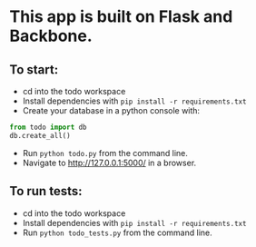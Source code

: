 # This app is built on Flask and Backbone.

## To start:

* cd into the todo workspace
* Install dependencies with `pip install -r requirements.txt`
* Create your database in a python console with:
```python
from todo import db
db.create_all()
```
* Run `python todo.py` from the command line.
* Navigate to http://127.0.0.1:5000/ in a browser.

## To run tests:

* cd into the todo workspace
* Install dependencies with `pip install -r requirements.txt`
* Run `python todo_tests.py` from the command line.
